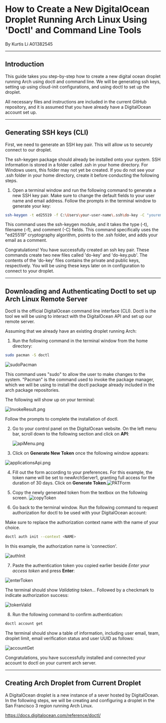 # How to Create a New DigitalOcean Droplet Running Arch Linux Using 'Doctl' and Command Line Tools

By Kurtis Li
A01382545

---
## Introduction

This guide takes you step-by-step how to create a new digital ocean droplet running Arch using doctl and command line. We will be generating ssh keys, setting up using cloud-init configurations, and using doctl to set up the droplet. 

All necessary files and instructions are included in the current GitHub repository, and it is assumed that you have already have a DigitalOcean account set up. 

---

## Generating SSH keys (CLI)

First, we need to generate an SSH key pair. This will allow us to securely connect to our droplet.

The ssh-keygen package should already be installed onto your system. SSH information is stored in a folder called .ssh in your home directory. For Windows users, this folder may not yet be created. If you do not see your .ssh folder in your home directory, create it before conducting the following steps.

1. Open a terminal window and run the following command to generate a new SSH key pair. Make sure to change the default fields to your user name and email address. Follow the prompts in the terminal window to generate your key:

```bash
ssh-keygen -t ed25519 -f C:\Users\your-user-name\.ssh\do-key -C "youremail@email.com"
```

This command uses the ssh-keygen module, and it takes the type (-t), filename (-f), and comment (-C) fields. This command specifically uses the "ed25519" cryptography algorithm, points to the .ssh folder, and adds your email as a comment. 

Congratulations! You have successfully created an ssh key pair. These commands create two new files called 'do-key' and 'do-key.pub'. The contents of the 'do-key' files contains the private and public keys, respectively. You will be using these keys later on in configuration to connect to your droplet.

---
## Downloading and Authenticating Doctl to set up Arch Linux Remote Server

Doctl is the official DigitalOcean command line interface (CLI). Doctl is the tool we will be using to interact with the DigitalOcean API and set up our remote server.

Assuming that we already have an existing droplet running Arch: 

1. Run the following command in the terminal window from the home directory:

```bash
sudo pacman -S doctl
```

![sudoPacman](sudoPacman.png)

This command uses "sudo" to allow the user to make changes to the system. "Pacman" is the command used to invoke the package manager, which we will be using to install the doctl package already included in the arch package repositories.

The following will show up on your terminal:

![InvokeResult.png](InvokeResult.png)

Follow the prompts to complete the installation of doctl. 

2. Go to your control panel on the DigitalOcean website. On the left menu bar, scroll down to the following section and click on **API**:

   ![apiMenu.png](apiMenu.png)

3. Click on **Generate New Token** once the following window appears:

![applicationsApi.png](applicationsApi.png)

4. Fill out the form according to your preferences. For this example, the token name will be set to newArchServer1, granting full access for the duration of 30 days. Click on **Generate Token**.![PATForm](PATForm.png)
5. Copy the newly generated token from the textbox on the following screen. ![copyToken](copyToken.png)

6. Go back to the terminal window. Run the following command to request authorization for doctl to be used with your DigitalOcean account:

Make sure to replace the authorization context name with the name of your choice. 
```bash
doctl auth init --context <NAME>
```

In this example, the authorization name is 'connection'.

![authInit](authInit.png)

7. Paste the authentication token you copied earlier beside *Enter your access token* and press **Enter**:

![enterToken](enterToken.png)

The terminal should show *Validating token...* Followed by a checkmark to indicate authorization success:

![tokenValid](tokenValid.png)

8. Run the following command to confirm authentication:

```bash
doctl account get
```

The terminal should show a table of information, including user email, team, droplet limit, email verification status and user UUID as follows: 

![accountGet](accountGet.png)

Congratulations, you have successfully installed and connected your account to doctl on your current arch server.

---
## Creating Arch Droplet from Current Droplet

A DigitalOcean droplet is a new instance of a sever hosted by DigitalOcean. In the following steps, we will be creating and configuring a droplet in the San Francisco 3 region running Arch Linux.






https://docs.digitalocean.com/reference/doctl/